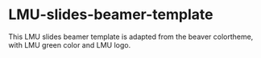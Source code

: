 # LMU-slides-beamer-template
This LMU slides beamer template is adapted from the beaver colortheme, with LMU green color and LMU logo.
